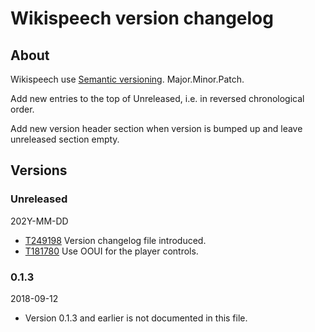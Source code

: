 # Wikispeech version changelog

## About

Wikispeech use [Semantic versioning](https://semver.org/). Major.Minor.Patch.

Add new entries to the top of Unreleased, i.e. in reversed chronological order.

Add new version header section when version is bumped up and leave unreleased section empty.

## Versions

### Unreleased
202Y-MM-DD

* [T249198](https://phabricator.wikimedia.org/T249198) Version changelog file introduced.
* [T181780](https://phabricator.wikimedia.org/T181780) Use OOUI for the player controls.


### 0.1.3
2018-09-12

* Version 0.1.3 and earlier is not documented in this file.
